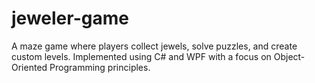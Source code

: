 # jeweler-game
A maze game where players collect jewels, solve puzzles, and create custom levels. Implemented using C# and WPF with a focus on Object-Oriented Programming principles.
